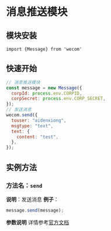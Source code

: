 # 消息推送模块

## 模块安装

```
import {Message} from 'wecom'
```

## 快速开始

```javascript
// 消息推送模块
const message = new Message({
  corpId: process.env.CORPID,
  corpSecret: process.env.CORP_SECRET,
});
// 发送消息
wecom.send({
  touser: "aidenxiong",
  msgtype: "text",
  text: {
    content: "test",
  },
});
```

## 实例方法

### **方法名**：`send`

**说明**：发送消息
**例子**：

```javascript
message.send(message);
```

**参数说明**
详情参考[官方文档](https://work.weixin.qq.com/api/doc/90000/90135/90236)
